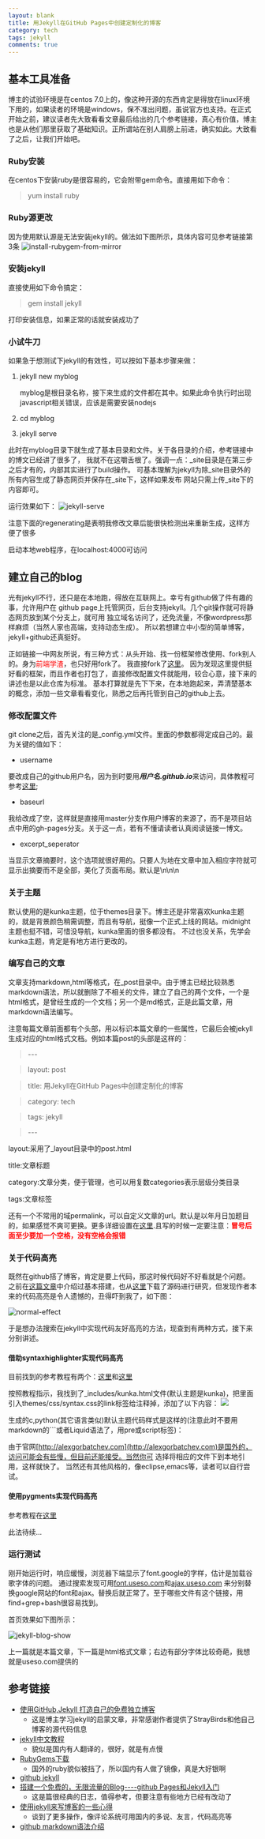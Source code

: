 ```yaml
---
layout: blank
title: 用Jekyll在GitHub Pages中创建定制化的博客
category: tech
tags: jekyll 
comments: true
---
```


## 基本工具准备
博主的试验环境是在centos 7.0上的，像这种开源的东西肯定是得放在linux环境下用的，如果读者的环境是windows，保不准出问题，虽说官方也支持。在正式开始之前，建议读者先大致看看文章最后给出的几个参考链接，真心有价值，博主也是从他们那里获取了基础知识。正所谓站在别人肩膀上前进，确实如此。大致看了之后，让我们开始吧。

### Ruby安装
在centos下安装ruby是很容易的，它会附带gem命令。直接用如下命令：
> yum install ruby 

### Ruby源更改
因为使用默认源是无法安装jekyll的。做法如下图所示，具体内容可见参考链接第3条
![install-rubygem-from-mirror](/assets/post-images/install-rubygem-from-mirror.png)
### 安装jekyll 
直接使用如下命令搞定：
> gem install jekyll 

打印安装信息，如果正常的话就安装成功了
### 小试牛刀
如果急于想测试下jekyll的有效性，可以按如下基本步骤来做：

1. jekyll new myblog

	myblog是根目录名称，接下来生成的文件都在其中。如果此命令执行时出现javascript相关错误，应该是需要安装nodejs

2. cd myblog 
3. jekyll serve

此时在myblog目录下就生成了基本目录和文件。关于各目录的介绍，参考链接中的博文已经讲了很多了，
我就不在这嚼舌根了。强调一点：\_site目录是在第三步之后才有的，内部其实进行了build操作。
可基本理解为jekyll为除\_site目录外的所有内容生成了静态网页并保存在\_site下，这样如果发布
网站只需上传\_site下的内容即可。

运行效果如下：
![jekyll-serve](/assets/post-images/jekyll-serve.png)

注意下面的regenerating是表明我修改文章后能很快检测出来重新生成，这样方便了很多

启动本地web程序，在localhost:4000可访问

## 建立自己的blog
光有jekyll不行，还只是在本地跑，得放在互联网上。幸亏有github做了件有趣的事，允许用户在
github page上托管网页，后台支持jekyll。几个git操作就可将静态网页放到某个分支上，就可用
独立域名访问了，还免流量，不像wordpress那样麻烦（当然人家也高端，支持动态生成）。
所以若想建立中小型的简单博客，jekyll+github还真挺好。

正如链接一中网友所说，有三种方式：从头开始、找一份框架修改使用、fork别人的。身为<font color="red">前端学渣</font>，也只好用fork了。
我直接fork了[这里](https://github.com/minixalpha/StrayBirds/tree/gh-pages)。
因为发现这里提供挺好看的框架，而且作者也打包了，直接修改配置文件就能用，较合心意，接下来的讲述也是以此仓库为标准。
基本打算就是先下下来，在本地跑起来，弄清楚基本的概念，添加一些文章看看变化，熟悉之后再托管到自己的github上去。

### 修改配置文件
git clone之后，首先关注的是_config.yml文件。里面的参数都得定成自己的。最为关键的值如下：

* username

要改成自己的github用户名，因为到时要用***用户名.github.io***来访问，具体教程可参考[这里](https://pages.github.com/);

* baseurl

我给改成了空，这样就是直接用master分支作用户博客的来源了，而不是项目站点中用的gh-pages分支。关于这一点，若有不懂请读者认真阅读链接一博文。

* excerpt_seperator

当显示文章摘要时，这个选项就很好用的。只要人为地在文章中加入相应字符就可显示出摘要而不是全部，美化了页面布局。默认是\n\n\n

### 关于主题
默认使用的是kunka主题，位于themes目录下。博主还是非常喜欢kunka主题的，就是背景颜色稍需调整，而且有导航，挺像一个正式上线的网站。midnight主题也挺不错，可惜没导航，kunka里面的很多都没有。
不过也没关系，先学会kunka主题，肯定是有地方进行更改的。

### 编写自己的文章
文章支持markdown,html等格式，在_post目录中。由于博主已经比较熟悉markdown语法，所以就删除了不相关的文件，建立了自己的两个文件，一个是html格式，是曾经生成的一个文档；另一个是md格式，正是此篇文章，用markdown语法编写。

注意每篇文章前面都有个头部，用以标识本篇文章的一些属性，它最后会被jekyll生成对应的html格式文档。例如本篇post的头部是这样的：

> \-\-\-

> layout: post

> title: 用Jekyll在GitHub Pages中创建定制化的博客

> category: tech

> tags: jekyll 

> \-\-\-

layout:采用了_layout目录中的post.html 

title:文章标题

category:文章分类，便于管理，也可以用复数categories表示层级分类目录

tags:文章标签

还有一个不常用的域permalink，可以自定义文章的url。默认是以年月日加题目的，如果感觉不爽可更换。更多详细设置在[这里](http://jekyll.bootcss.com/docs/configuration/).且写的时候一定要注意：<font color="red"><strong>冒号后面至少要加一个空格，没有空格会报错</strong></font>

### 关于代码高亮
既然在github搭了博客，肯定是要上代码，那这时候代码好不好看就是个问题。
之前在[这篇文章](https://baiwfg2.github.io/tech/2015/07/31/build-customized-blog-with-jekyll-in-github-page.html)中介绍过基本搭建，也从[这里](https://github.com/minixalpha/StrayBirds/tree/gh-pages)下载了源码进行研究，但发现作者本来的代码高亮是令人遗憾的，丑得吓到我了，如下图：

![normal-effect](/assets/post-images/normal-effect.jpg)

于是想办法搜索在jekyll中实现代码友好高亮的方法，现查到有两种方式，接下来分别讲述。

#### 借助syntaxhighlighter实现代码高亮
目前找到的参考教程有两个：[这里](http://www.cnblogs.com/heyuquan/archive/2012/09/28/2707632.html)和[这里](http://ju.outofmemory.cn/entry/79518)

按照教程指示，我找到了_includes/kunka.html文件(默认主题是kunka)，把里面引入themes/css/syntax.css的link标签给注释掉，添加了以下内容：
![](/assets/post-images/added-link-css.jpg)

生成的c,python(其它语言类似)默认主题代码样式是这样的(注意此时不要用markdown的```或者Liquid语法了，用pre或script标签)：

由于官网[http://alexgorbatchev.com](http://alexgorbatchev.com)是国外的，访问可能会有些慢，但目前还能接受。当然你可
选择将相应的文件下到本地引用，这样就快了。
当然还有其他风格的，像eclipse,emacs等，读者可以自行尝试。

#### 使用pygments实现代码高亮
参考教程在[这里](http://havee.me/internet/2013-08/support-pygments-in-jekyll.html)

此法待续...

### 运行测试
刚开始运行时，响应缓慢，浏览器下端显示了font.google的字样，估计是加载谷歌字体的问题。
通过搜索发现可用[font.useso.com](http://libs.useso.com)和[ajax.useso.com](http://libs.useso.com)
来分别替换google网站的font和ajax。替换后就正常了。至于哪些文件有这个链接，用find+grep+bash很容易找到。

首页效果如下图所示：

![jekyll-blog-show](/assets/post-images/jekyll-blog-show.png)

上一篇就是本篇文章，下一篇是html格式文章；右边有部分字体比较奇葩，我想就是useso.com提供的

## 参考链接
* [使用GitHub,Jekyll 打造自己的免费独立博客](http://blog.csdn.net/on_1y/article/details/19259435)
	* 这是博主学习jekyll的启蒙文章，非常感谢作者提供了StrayBirds和他自己博客的源代码信息
* [jekyll中文教程](http://jekyll.bootcss.com/docs/home/)
	* 貌似是国内有人翻译的，很好，就是有点慢
* [RubyGems下载](http://ruby.taobao.org/)
	* 国外的ruby貌似被挡了，所以国内有人做了镜像，真是大好银啊
* [github jekyll](https://github.com/jekyll/jekyll)
* [搭建一个免费的，无限流量的Blog----github Pages和Jekyll入门](http://www.ruanyifeng.com/blog/2012/08/blogging_with_jekyll.html)
	* 这是篇很经典的日志，值得参考，但要注意有些地方已经有改动了
* [使用jekyll来写博客的一些心得](http://www.tuicool.com/articles/vENfq2)
	* 谈到了更多操作，像评论系统可用国内的多说、友言，代码高亮等
* [github markdown语法介绍](https://github.com/baiwfg2/README)
